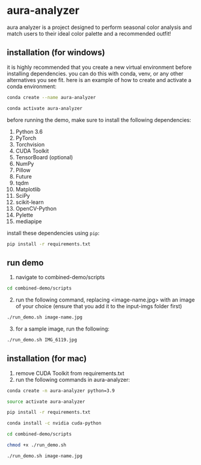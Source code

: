 # aura-analyzer

aura analyzer is a project designed to perform seasonal color analysis and match users to their ideal color palette and a recommended outfit!

## installation (for windows)

it is highly recommended that you create a new virtual environment before installing dependencies. you can do this with conda, venv, or any other alternatives you see fit. here is an example of how to create and activate a conda environment:
```bash
conda create --name aura-analyzer
```
```bash
conda activate aura-analyzer
```

before running the demo, make sure to install the following dependencies:

1. Python 3.6
2. PyTorch
3. Torchvision
4. CUDA Toolkit
5. TensorBoard (optional)
6. NumPy
7. Pillow
8. Future
9. tqdm
10. Matplotlib
11. SciPy
12. scikit-learn
13. OpenCV-Python
14. Pylette
15. mediapipe

install these dependencies using `pip`:

```bash
pip install -r requirements.txt
```

## run demo

1. navigate to combined-demo/scripts
```bash
cd combined-demo/scripts
```
2. run the following command, replacing <image-name.jpg> with an image of your choice (ensure that you add it to the input-imgs folder first)
```bash
./run_demo.sh image-name.jpg
```
3. for a sample image, run the following:
```bash
./run_demo.sh IMG_6119.jpg
```

## installation (for mac)

1. remove CUDA Toolkit from requirements.txt
2. run the following commands in aura-analyzer:
```bash
conda create -n aura-analyzer python=3.9 

source activate aura-analyzer

pip install -r requirements.txt

conda install -c nvidia cuda-python

cd combined-demo/scripts

chmod +x ./run_demo.sh

./run_demo.sh image-name.jpg
```
